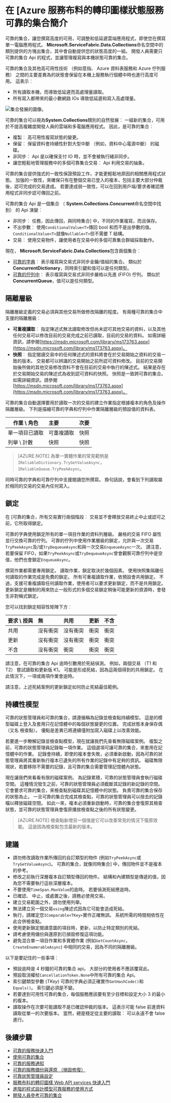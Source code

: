 <properties
   pageTitle="可靠的集合 |Microsoft Azure"
   description="服務布料的轉印圖樣狀態服務可提供可靠的集合，可讓您撰寫高度的可用，可調整和低延遲雲端應用程式。"
   services="service-fabric"
   documentationCenter=".net"
   authors="mcoskun"
   manager="timlt"
   editor="masnider,vturecek"/>

<tags
   ms.service="service-fabric"
   ms.devlang="dotnet"
   ms.topic="article"
   ms.tgt_pltfrm="na"
   ms.workload="required"
   ms.date="10/18/2016"
   ms.author="mcoskun"/>

# <a name="introduction-to-reliable-collections-in-azure-service-fabric-stateful-services"></a>在 [Azure 服務布料的轉印圖樣狀態服務可靠的集合簡介

可靠的集合，讓您撰寫高度的可用，可調整和低延遲雲端應用程式，即使您在撰寫單一電腦應用程式。 **Microsoft.ServiceFabric.Data.Collections**命名空間中的類別提供的方塊出集合，其中會自動提供您的狀態高度的一組。 開發人員需要只可靠的集合 Api 的程式，並讓管理複寫與本機狀態可靠的集合。

可靠的集合及其他高可用性技術 （例如意指、 Azure 資料表服務和 Azure 佇列服務） 之間的主要差異為的狀態會保留在本機上服務執行個體中時也進行高度可用。 這表示︰

- 所有讀取本機，而導致低延遲而高處理量讀取。
- 所有寫入都帶來的最小數網路 IOs 導致低延遲和寫入高處理量。

![集合發展的圖像。](media/service-fabric-reliable-services-reliable-collections/ReliableCollectionsEvolution.png)

可靠的集合可以視為**System.Collections**類別的自然發展︰ 一組新的集合，可用於不提高複雜度開發人員的雲端和多電腦應用程式。 因此，是可靠的集合︰

- 複製︰ 高可用性複寫狀態的變更。
- 保留︰ 保留資料會持續性針對大型中斷 （例如，資料中心電源中斷） 的磁碟。
- 非同步︰ Api 是以確保支付 IO 時，並不會被執行緒非同步。
- 讓您輕鬆地管理服務中的多個可靠集合交易︰ Api 利用交易的抽象。

可靠的集合提供強式的一致性保證預設工作，才能更輕鬆地原因的相關應用程式狀態。
加強的一致性，來確保只有在整個交易已登入的複本，包括主要大部分仲裁後，認可完成的交易達成。
若要達成弱一致性，可以在回到用戶端/要求者確認應用程式非同步認可傳回之前。

可靠的集合 Api 是一個集合 （ **System.Collections.Concurrent**命名空間中找到） 的 Api 演變︰

- 非同步︰ 任務，因此傳回，與同時集合] 中，不同的作業複寫，而且保存。
- 不出參數︰ 使用`ConditionalValue<T>`傳回 bool 和而不是出參數的值。 `ConditionalValue<T>`就像`Nullable<T>`但不需要 T 結構。
- 交易︰ 使用交易物件，讓使用者在交易中的多個可靠集合群組採取動作。

現在， **Microsoft.ServiceFabric.Data.Collections**包含兩個集合︰

- [可靠的字典](https://msdn.microsoft.com/library/azure/dn971511.aspx)︰ 表示複寫與交易式非同步金鑰/值組的集合。 類似於**ConcurrentDictionary**，同時索引鍵和值可以是任何類型。
- [可靠的佇列中](https://msdn.microsoft.com/library/azure/dn971527.aspx)︰ 表示複寫與交易式非同步嚴格以先進 (FIFO) 佇列。 類似於**ConcurrentQueue**，值可以是任何類型。

## <a name="isolation-levels"></a>隔離層級
隔離層級定義的交易必須與其他交易所做修改隔離的程度。
有兩種可靠的集合中支援的隔離層級︰

- **可重複讀取**︰ 指定陳述式無法讀取修改但尚未認可其他交易的資料，以及其他任何交易可以修改目前的交易完成之前已讀取，目前的交易的資料。 如需詳細資訊，請參閱[https://msdn.microsoft.com/library/ms173763.aspx](https://msdn.microsoft.com/library/ms173763.aspx)。
- **快照**︰ 指定閱讀交易中的任何陳述式的資料將會在於交易開始之資料的交易一致的版本。
交易都可以辨識的交易開始之前所認可資料修改。
目前的交易開始後所做的其他交易修改資料不會在目前的交易中執行的陳述式。
結果是存在於交易開始交易的陳述式為收到認可資料的快照。
快照是一致跨可靠的集合。
如需詳細資訊，請參閱[https://msdn.microsoft.com/library/ms173763.aspx](https://msdn.microsoft.com/library/ms173763.aspx)。

可靠的集合自動選擇要用於讀取一次的交易的建立作業指定根據複本的角色及操作隔離層級。
下列是描繪可靠的字典和佇列中作業隔離層級的預設值的資料表。

| 作業 \ 角色      | 主要          | 次要        |
| --------------------- | :--------------- | :--------------- |
| 單一項目已讀取    | 可重複讀取  | 快照         |
| 列舉 \ 計數   | 快照         | 快照         |

>[AZURE.NOTE] 為單一實體作業的常見範例是`IReliableDictionary.TryGetValueAsync`， `IReliableQueue.TryPeekAsync`。

同時可靠的字典和可靠佇列中支援閱讀您所撰寫。
換句話說，會看到下列讀取屬於相同的交易的交易內任何寫入。

## <a name="locking"></a>鎖定
在 [可靠的集合，所有交易實行兩個階段︰ 交易並不會釋放交易終止中止或認可之前，它所取得鎖定。

可靠的字典使用鎖定所有的單一項目作業的資料列層級。
嚴格的交易 FIFO 屬性並行交換可靠的佇列。
可靠的佇列中使用作業層級的鎖定，允許與一次交易`TryPeekAsync`及/或`TryDequeueAsync`和與一次交易`EnqueueAsync`一次。
請注意，若要保留 FIFO，如果`TryPeekAsync`或`TryDequeueAsync`曾會觀察可靠佇列中是空值，他們也會鎖定`EnqueueAsync`。

撰寫作業都需要專用鎖定。
讀取作業，鎖定取決於幾個因素。
使用快照集隔離任何讀取的作業完成是免費的鎖定。
所有可重複讀取作業，依預設會共用鎖定。
不過，支援可重複讀取任何讀取作業，使用者可以要求更新鎖定，而不是共用鎖定。
更新鎖定是機制的用來防止一般形式的多個交易鎖定稍後可能更新的資源時，會發生非對稱式鎖定。

您可以找到鎖定相容性矩陣下方︰

| 要求 \ 授與 | 無         | 共用       | 更新      | 不含    |
| ----------------- | :----------- | :----------- | :---------- | :----------- |
| 共用            | 沒有衝突  | 沒有衝突  | 衝突    | 衝突     |
| 更新            | 沒有衝突  | 沒有衝突  | 衝突    | 衝突     |
| 不含         | 沒有衝突  | 衝突     | 衝突    | 衝突     |

請注意，在可靠的集合 Api 逾時引數用於死結偵測。
例如，兩個交易 （T1 和 T2） 嘗試讀取和更新版 K1。
可能是形成死結，因為這兩個得到的共用鎖定。
在此情況下，一項或兩項作業會逾時。

請注意，上述死結案例的更新鎖定如何防止死結最佳範例。

## <a name="persistence-model"></a>持續性模型
可靠的狀態管理員和可靠的集合，請遵循稱為記錄並檢查點持續模型。
這是的模型磁碟上登入及套用只在記憶體中的每個狀態變更的位置。
完成狀態本身保存偶 （又名 檢查點）。
優點是差異已將連續僅附加寫入磁碟上以改善效能。

若要進一步瞭解記錄並檢查點模型，現在就讓我們先查看無限磁碟案例。
複製之前，可靠的狀態管理員記錄每一項作業。
這個選項可讓可靠的集合，來套用在記憶體中的作業。
記錄會持續，即使的複本會失敗，必須重新啟動，因為可靠的狀態管理員將其重新執行複本已遺失的所有作業的記錄中有足夠的資訊。
磁碟無限現狀，若要移除不需要的記錄，且可靠的集合需要管理記憶體內狀態。

現在讓我們來看看有限的磁碟案例。
為記錄累積，可靠的狀態管理員會執行磁碟空間。
這種情況發生之前，可靠的狀態管理員必須截斷其記錄的新記錄的空間。
它會要求可靠的集合，來檢查點到磁碟其記憶體中的狀態。
負責可靠的集合保存的狀態為止。
一旦可靠的集合完成其檢查點，可靠的狀態管理員可以捨去的記錄檔以釋放磁碟空間。
如此一來，複本必須重新啟動時，可靠的集合會復原其檢查狀態，並可靠的狀態管理員會復原播放檢查點之後的所有狀態變更。

>[AZURE.NOTE] 檢查點新增另一個值是它可以改善常見的情況下復原效能。
這是因為檢查點包含最新的版本。

## <a name="recommendations"></a>建議

- 請勿修改讀取作業所傳回的自訂類型的物件 (例如`TryPeekAsync`或`TryGetValueAsync`)。 可靠的集合，就像同時集合] 中，傳回物件並不是複本的參考。
- 修改之前執行深層複本自訂類型傳回的物件。 結構和內建類型是傳遞的值，因為您不需要執行這些深層複本。
- 不要使用`TimeSpan.MaxValue`的逾時。 若要偵測死結應逾時。
- 已確認、 中止，或處置之後，請務必使用交易。
- 建立交易範圍之外，請勿使用列舉。
- 無法建立另一個交易`using`陳述式因為它可能會造成死結。
- 執行，請確定您`IComparable<TKey>`實作正確無誤。 系統所需的時間相依性在此合併檢查點。
- 使用更新鎖定閱讀意圖的項目時，更新，以防止特定類別的死結。
- 請考慮使用備份與還原到已損毀修復這項功能。
- 避免混合單一項目作業和多實體作業 (例如`GetCountAsync`， `CreateEnumerableAsync`) 中相同的交易，因為不同的隔離層級。

以下是要記住的一些事項︰

- 預設逾時是 4 秒鐘的可靠的集合 api。 大部分的使用者不應該覆寫此。
- 預設取消權杖`CancellationToken.None`中所有可靠的集合 Api。
- 索引鍵類型參數 (*TKey*) 可靠的字典必須正確實作`GetHashCode()`和`Equals()`。 索引鍵必須是不變。
- 若要達到可用性可靠的集合，每個服務應該要有至少目標和設定大小 3 的最小的複本。
- 讀取操作在次要可能讀取不是已確認仲裁的版本。
這表示可能 false 前進資料讀取從單一的次要版本。
當然，總是穩定從主要的讀取︰ 可以永遠不會 false 進行。

## <a name="next-steps"></a>後續步驟

- [可靠的服務快速入門](service-fabric-reliable-services-quick-start.md)
- [使用可靠的集合](service-fabric-work-with-reliable-collections.md)
- [可靠的服務通知](service-fabric-reliable-services-notifications.md)
- [可靠的服務備份與還原 （損毀修復）](service-fabric-reliable-services-backup-restore.md)
- [可靠狀態管理員設定](service-fabric-reliable-services-configuration.md)
- [服務布料的轉印圖樣 Web API services 快速入門](service-fabric-reliable-services-communication-webapi.md)
- [進階的程式設計模型可靠服務的使用方式](service-fabric-reliable-services-advanced-usage.md)
- [開發人員參考可靠的集合](https://msdn.microsoft.com/library/azure/microsoft.servicefabric.data.collections.aspx)
